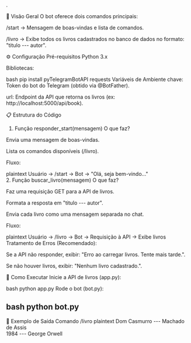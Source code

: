 .

📌 Visão Geral
O bot oferece dois comandos principais:

/start → Mensagem de boas-vindas e lista de comandos.

/livro → Exibe todos os livros cadastrados no banco de dados no formato:
"titulo --- autor".

⚙️ Configuração
Pré-requisitos
Python 3.x

Bibliotecas:

bash
pip install pyTelegramBotAPI requests
Variáveis de Ambiente
chave: Token do bot do Telegram (obtido via @BotFather).

url: Endpoint da API que retorna os livros (ex: http://localhost:5000/api/book).

📋 Estrutura do Código
1. Função responder_start(mensagem)
O que faz?

Envia uma mensagem de boas-vindas.

Lista os comandos disponíveis (/livro).

Fluxo:

plaintext
Usuário → /start → Bot → "Olá, seja bem-vindo..."  
2. Função buscar_livro(mensagem)
O que faz?

Faz uma requisição GET para a API de livros.

Formata a resposta em "titulo --- autor".

Envia cada livro como uma mensagem separada no chat.

Fluxo:

plaintext
Usuário → /livro → Bot → Requisição à API → Exibe livros  
Tratamento de Erros (Recomendado):

Se a API não responder, exibir: "Erro ao carregar livros. Tente mais tarde.".

Se não houver livros, exibir: "Nenhum livro cadastrado.".

🚀 Como Executar
Inicie a API de livros (app.py):

bash
python app.py
Rode o bot (bot.py):

bash
python bot.py
---
📄 Exemplo de Saída
Comando /livro
plaintext
Dom Casmurro --- Machado de Assis  
1984 --- George Orwell  
